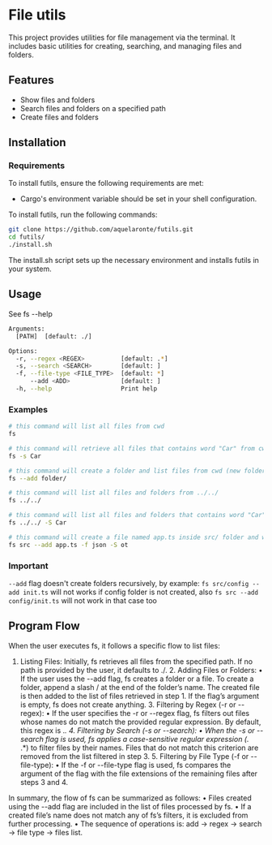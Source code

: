 # File utils

This project provides utilities for file management via the terminal. It includes basic utilities for creating, searching, and managing files and folders.

## Features
- Show files and folders
- Search files and folders on a specified path
- Create files and folders

## Installation
### Requirements
To install futils, ensure the following requirements are met:
- Cargo's environment variable should be set in your shell configuration.

To install futils, run the following commands:
```bash
git clone https://github.com/aquelaronte/futils.git
cd futils/
./install.sh
```
The install.sh script sets up the necessary environment and installs futils in your system.

## Usage
See fs --help
```bash
Arguments:
  [PATH]  [default: ./]

Options:
  -r, --regex <REGEX>          [default: .*]
  -s, --search <SEARCH>        [default: ]
  -f, --file-type <FILE_TYPE>  [default: *]
      --add <ADD>              [default: ]
  -h, --help                   Print help
```

### Examples
```bash
# this command will list all files from cwd
fs

# this command will retrieve all files that contains word "Car" from cwd (examples: Cargo.toml, rawCar.js, wildCards/)
fs -s Car

# this command will create a folder and list files from cwd (new folder or file included)
fs --add folder/

# this command will list all files and folders from ../../
fs ../../

# this command will list all files and folders that contains word "Car" from ../../
fs ../../ -S Car

# this command will create a file named app.ts inside src/ folder and will list all json files from src/ folder that containts "ot" on its name (example: notes.json, root.json)
fs src --add app.ts -f json -S ot
```

### Important
`--add` flag doesn't create folders recursively, by example: `fs src/config --add init.ts` will not works if config folder is not created, also `fs src --add config/init.ts` will not work in that case too

## Program Flow

When the user executes fs, it follows a specific flow to list files:
1. Listing Files: Initially, fs retrieves all files from the specified path. If no path is provided by the user, it defaults to ./.
	2.	Adding Files or Folders:
	•	If the user uses the --add flag, fs creates a folder or a file. To create a folder, append a slash / at the end of the folder’s name. The created file is then added to the list of files retrieved in step 1. If the flag’s argument is empty, fs does not create anything.
	3.	Filtering by Regex (-r or --regex):
	•	If the user specifies the -r or --regex flag, fs filters out files whose names do not match the provided regular expression. By default, this regex is .*.
	4.	Filtering by Search (-s or --search):
	•	When the -s or --search flag is used, fs applies a case-sensitive regular expression (.*<SEARCH>.*) to filter files by their names. Files that do not match this criterion are removed from the list filtered in step 3.
	5.	Filtering by File Type (-f or --file-type):
	•	If the -f or --file-type flag is used, fs compares the argument of the flag with the file extensions of the remaining files after steps 3 and 4.

In summary, the flow of fs can be summarized as follows:
	•	Files created using the --add flag are included in the list of files processed by fs.
	•	If a created file’s name does not match any of fs’s filters, it is excluded from further processing.
	•	The sequence of operations is: add -> regex -> search -> file type -> files list.
